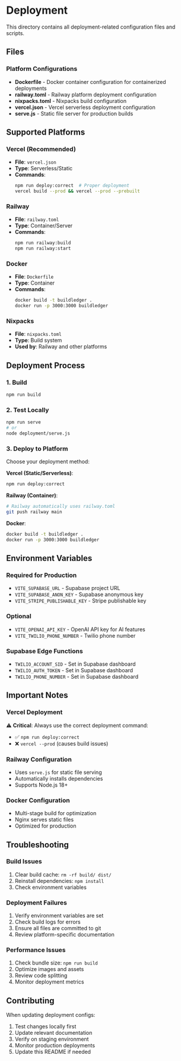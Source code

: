 # Deployment

This directory contains all deployment-related configuration files and scripts.

## Files

### Platform Configurations
- **Dockerfile** - Docker container configuration for containerized deployments
- **railway.toml** - Railway platform deployment configuration
- **nixpacks.toml** - Nixpacks build configuration
- **vercel.json** - Vercel serverless deployment configuration
- **serve.js** - Static file server for production builds

## Supported Platforms

### Vercel (Recommended)
- **File**: `vercel.json`
- **Type**: Serverless/Static
- **Commands**:
  ```bash
  npm run deploy:correct  # Proper deployment
  vercel build --prod && vercel --prod --prebuilt
  ```

### Railway
- **File**: `railway.toml`
- **Type**: Container/Server
- **Commands**:
  ```bash
  npm run railway:build
  npm run railway:start
  ```

### Docker
- **File**: `Dockerfile`
- **Type**: Container
- **Commands**:
  ```bash
  docker build -t buildledger .
  docker run -p 3000:3000 buildledger
  ```

### Nixpacks
- **File**: `nixpacks.toml`
- **Type**: Build system
- **Used by**: Railway and other platforms

## Deployment Process

### 1. Build
```bash
npm run build
```

### 2. Test Locally
```bash
npm run serve
# or
node deployment/serve.js
```

### 3. Deploy to Platform
Choose your deployment method:

**Vercel (Static/Serverless)**:
```bash
npm run deploy:correct
```

**Railway (Container)**:
```bash
# Railway automatically uses railway.toml
git push railway main
```

**Docker**:
```bash
docker build -t buildledger .
docker run -p 3000:3000 buildledger
```

## Environment Variables

### Required for Production
- `VITE_SUPABASE_URL` - Supabase project URL
- `VITE_SUPABASE_ANON_KEY` - Supabase anonymous key
- `VITE_STRIPE_PUBLISHABLE_KEY` - Stripe publishable key

### Optional
- `VITE_OPENAI_API_KEY` - OpenAI API key for AI features
- `VITE_TWILIO_PHONE_NUMBER` - Twilio phone number

### Supabase Edge Functions
- `TWILIO_ACCOUNT_SID` - Set in Supabase dashboard
- `TWILIO_AUTH_TOKEN` - Set in Supabase dashboard
- `TWILIO_PHONE_NUMBER` - Set in Supabase dashboard

## Important Notes

### Vercel Deployment
⚠️ **Critical**: Always use the correct deployment command:
- ✅ `npm run deploy:correct`
- ❌ `vercel --prod` (causes build issues)

### Railway Configuration
- Uses `serve.js` for static file serving
- Automatically installs dependencies
- Supports Node.js 18+

### Docker Configuration
- Multi-stage build for optimization
- Nginx serves static files
- Optimized for production

## Troubleshooting

### Build Issues
1. Clear build cache: `rm -rf build/ dist/`
2. Reinstall dependencies: `npm install`
3. Check environment variables

### Deployment Failures
1. Verify environment variables are set
2. Check build logs for errors
3. Ensure all files are committed to git
4. Review platform-specific documentation

### Performance Issues
1. Check bundle size: `npm run build`
2. Optimize images and assets
3. Review code splitting
4. Monitor deployment metrics

## Contributing

When updating deployment configs:
1. Test changes locally first
2. Update relevant documentation
3. Verify on staging environment
4. Monitor production deployments
5. Update this README if needed